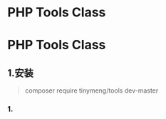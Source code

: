 PHP Tools Class
===============

# PHP Tools Class


## 1.安装
> composer require tinymeng/tools dev-master

### 1.




